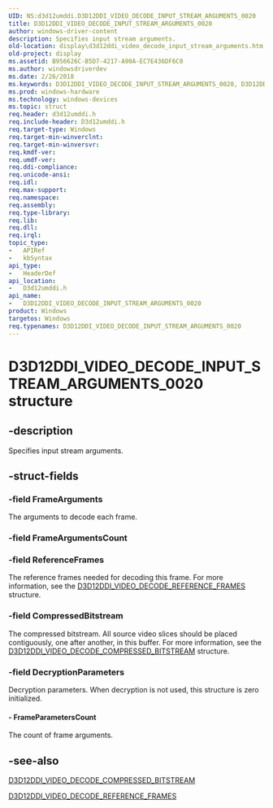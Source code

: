 ```yaml
---
UID: NS:d3d12umddi.D3D12DDI_VIDEO_DECODE_INPUT_STREAM_ARGUMENTS_0020
title: D3D12DDI_VIDEO_DECODE_INPUT_STREAM_ARGUMENTS_0020
author: windows-driver-content
description: Specifies input stream arguments.
old-location: display\d3d12ddi_video_decode_input_stream_arguments.htm
old-project: display
ms.assetid: B956626C-B5D7-4217-A90A-EC7E436DF6C0
ms.author: windowsdriverdev
ms.date: 2/26/2018
ms.keywords: D3D12DDI_VIDEO_DECODE_INPUT_STREAM_ARGUMENTS_0020, D3D12DDI_VIDEO_DECODE_INPUT_STREAM_ARGUMENTS_0020 structure [Display Devices], d3d12umddi/D3D12DDI_VIDEO_DECODE_INPUT_STREAM_ARGUMENTS, display.d3d12ddi_video_decode_input_stream_arguments
ms.prod: windows-hardware
ms.technology: windows-devices
ms.topic: struct
req.header: d3d12umddi.h
req.include-header: D3d12umddi.h
req.target-type: Windows
req.target-min-winverclnt: 
req.target-min-winversvr: 
req.kmdf-ver: 
req.umdf-ver: 
req.ddi-compliance: 
req.unicode-ansi: 
req.idl: 
req.max-support: 
req.namespace: 
req.assembly: 
req.type-library: 
req.lib: 
req.dll: 
req.irql: 
topic_type:
-	APIRef
-	kbSyntax
api_type:
-	HeaderDef
api_location:
-	D3d12umddi.h
api_name:
-	D3D12DDI_VIDEO_DECODE_INPUT_STREAM_ARGUMENTS_0020
product: Windows
targetos: Windows
req.typenames: D3D12DDI_VIDEO_DECODE_INPUT_STREAM_ARGUMENTS_0020
---
```


# D3D12DDI_VIDEO_DECODE_INPUT_STREAM_ARGUMENTS_0020 structure


## -description


Specifies input stream arguments.


## -struct-fields




### -field FrameArguments

The arguments to decode each frame.


### -field FrameArgumentsCount

 


### -field ReferenceFrames

The reference frames needed for decoding this frame.  For more information, see the <a href="https://msdn.microsoft.com/B7ED4ADA-572A-4D15-B8FD-6EAF2DB87157">D3D12DDI_VIDEO_DECODE_REFERENCE_FRAMES</a> structure.


### -field CompressedBitstream

The compressed bitstream.  All source video slices should be placed contiguously, one after another, in this buffer.  For more information, see the <a href="https://msdn.microsoft.com/24A1D8C7-E432-45CB-8DEA-C1137159E319">D3D12DDI_VIDEO_DECODE_COMPRESSED_BITSTREAM</a> structure.


### -field DecryptionParameters

Decryption parameters.  When decryption is not used, this structure is zero initialized.


#### - FrameParametersCount

The count of frame arguments.


## -see-also




<a href="https://msdn.microsoft.com/24A1D8C7-E432-45CB-8DEA-C1137159E319">D3D12DDI_VIDEO_DECODE_COMPRESSED_BITSTREAM</a>



<a href="https://msdn.microsoft.com/B7ED4ADA-572A-4D15-B8FD-6EAF2DB87157">D3D12DDI_VIDEO_DECODE_REFERENCE_FRAMES</a>
 

 

